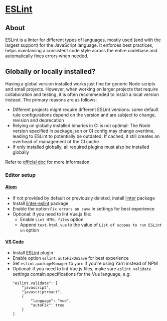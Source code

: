 # [ESLint](https://eslint.org)

## About

ESLint is a linter for different types of languages, mostly used (and with the largest support) for the JavaScript language. It enforces best practices, helps maintaining a consistent code style across the entire codebase and automatically fixes errors when needed.

## Globally or locally installed?

Having a global version installed works just fine for generic Node scripts and small projects. However, when working on larger projects that require collaboration and testing, it is often recommended to install a local version instead. The primary reasons are as follows:

- Different projects might require different ESLint versions: some default rule configurations depend on the version and are subject to change, revision and deprecation
- Relying on globally installed binaries in CI is not optimal: The Node version specified in package.json or CI config may change overtime, leading to ESLint to potentially be outdated; If cached, it still creates an overhead of management of the CI cache
- If only installed globally, all required plugins must also be installed globally

Refer to [official doc](https://eslint.org/docs/user-guide/getting-started#installation-and-usage) for more information.

### Editor setup

#### [Atom](https://atom.io/)

- If not provided by default or previously deleted, install [linter](https://github.com/steelbrain/linter) package
- Install [linter-eslint](https://atom.io/packages/linter-eslint) package
- Enable the option `Fix errors on save` in settings for best experience
- Optional: if you need to lint Vue.js file:
    - Enable `Lint HTML files` option
    - Append `text.html.vue` to the value of `List of scopes to run ESLint on` option

#### [VS Code](https://code.visualstudio.com/)

- Install [ESLint](https://marketplace.visualstudio.com/items?itemName=dbaeumer.vscode-eslint) plugin
- Enable option `eslint.autoFixOnSave` for best experience
- Set `eslint.packageManager` to `yarn` if you're using Yarn instead of NPM
- Optional: if you need to lint Vue.js files, make sure `eslint.validate` settings contain specifications for the Vue language, e.g:
    ```
    "eslint.validate": [
        "javascript",
        "javascriptreact",
        {
            "language": "vue",
            "autoFix": true
        }
    ]
    ```
